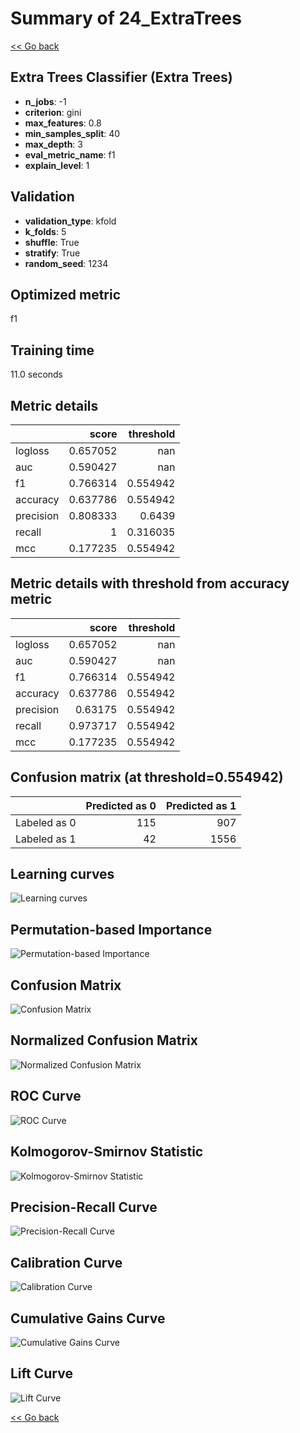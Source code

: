 # Summary of 24_ExtraTrees

[<< Go back](../README.md)


## Extra Trees Classifier (Extra Trees)
- **n_jobs**: -1
- **criterion**: gini
- **max_features**: 0.8
- **min_samples_split**: 40
- **max_depth**: 3
- **eval_metric_name**: f1
- **explain_level**: 1

## Validation
 - **validation_type**: kfold
 - **k_folds**: 5
 - **shuffle**: True
 - **stratify**: True
 - **random_seed**: 1234

## Optimized metric
f1

## Training time

11.0 seconds

## Metric details
|           |    score |   threshold |
|:----------|---------:|------------:|
| logloss   | 0.657052 |  nan        |
| auc       | 0.590427 |  nan        |
| f1        | 0.766314 |    0.554942 |
| accuracy  | 0.637786 |    0.554942 |
| precision | 0.808333 |    0.6439   |
| recall    | 1        |    0.316035 |
| mcc       | 0.177235 |    0.554942 |


## Metric details with threshold from accuracy metric
|           |    score |   threshold |
|:----------|---------:|------------:|
| logloss   | 0.657052 |  nan        |
| auc       | 0.590427 |  nan        |
| f1        | 0.766314 |    0.554942 |
| accuracy  | 0.637786 |    0.554942 |
| precision | 0.63175  |    0.554942 |
| recall    | 0.973717 |    0.554942 |
| mcc       | 0.177235 |    0.554942 |


## Confusion matrix (at threshold=0.554942)
|              |   Predicted as 0 |   Predicted as 1 |
|:-------------|-----------------:|-----------------:|
| Labeled as 0 |              115 |              907 |
| Labeled as 1 |               42 |             1556 |

## Learning curves
![Learning curves](learning_curves.png)

## Permutation-based Importance
![Permutation-based Importance](permutation_importance.png)
## Confusion Matrix

![Confusion Matrix](confusion_matrix.png)


## Normalized Confusion Matrix

![Normalized Confusion Matrix](confusion_matrix_normalized.png)


## ROC Curve

![ROC Curve](roc_curve.png)


## Kolmogorov-Smirnov Statistic

![Kolmogorov-Smirnov Statistic](ks_statistic.png)


## Precision-Recall Curve

![Precision-Recall Curve](precision_recall_curve.png)


## Calibration Curve

![Calibration Curve](calibration_curve_curve.png)


## Cumulative Gains Curve

![Cumulative Gains Curve](cumulative_gains_curve.png)


## Lift Curve

![Lift Curve](lift_curve.png)



[<< Go back](../README.md)
